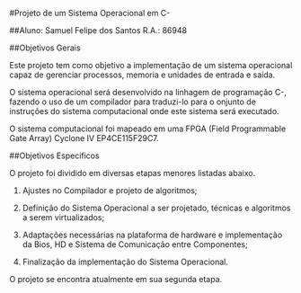 #Projeto de um Sistema Operacional em C-

##Aluno: Samuel Felipe dos Santos 	R.A.: 86948





##Objetivos Gerais

Este projeto tem como objetivo a implementação de um sistema operacional capaz de gerenciar processos, memoria e unidades de entrada e saída.

O sistema operacional será desenvolvido na linhagem de programação C-, fazendo o uso de um compilador para traduzi-lo para o 
 onjunto de instruções do sistema computacional onde este sistema será executado.

O sistema computacional foi mapeado em uma FPGA (Field Programmable Gate Array) Cyclone IV EP4CE115F29C7.






##Objetivos Especificos

O projeto foi dividido em diversas etapas menores listadas abaixo.

1.  Ajustes no Compilador e projeto de algoritmos;

2. Definição do Sistema Operacional a ser projetado, técnicas e algoritmos a serem virtualizados;
	
3.  Adaptações necessárias na plataforma de hardware e implementação da Bios, HD e Sistema de Comunicação entre Componentes;
	
4.  Finalização da implementação do Sistema Operacional.

O projeto se encontra atualmente em sua segunda etapa.

